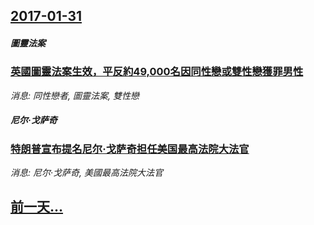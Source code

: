 ## [2017-01-31](/news/2017/01/31/index.md)

##### 圖靈法案
### [英國圖靈法案生效，平反約49,000名因同性戀或雙性戀獲罪男性](/news/2017/01/31/英國圖靈法案生效-平反約49000名因同性戀或雙性戀獲罪男性.md)
_消息: 同性戀者, 圖靈法案, 雙性戀_

##### 尼尔·戈萨奇
### [特朗普宣布提名尼尔·戈萨奇担任美国最高法院大法官 ](/news/2017/01/31/特朗普宣布提名尼尔-戈萨奇担任美国最高法院大法官.md)
_消息: 尼尔·戈萨奇, 美國最高法院大法官_

## [前一天...](/news/2017/01/30/index.md)

